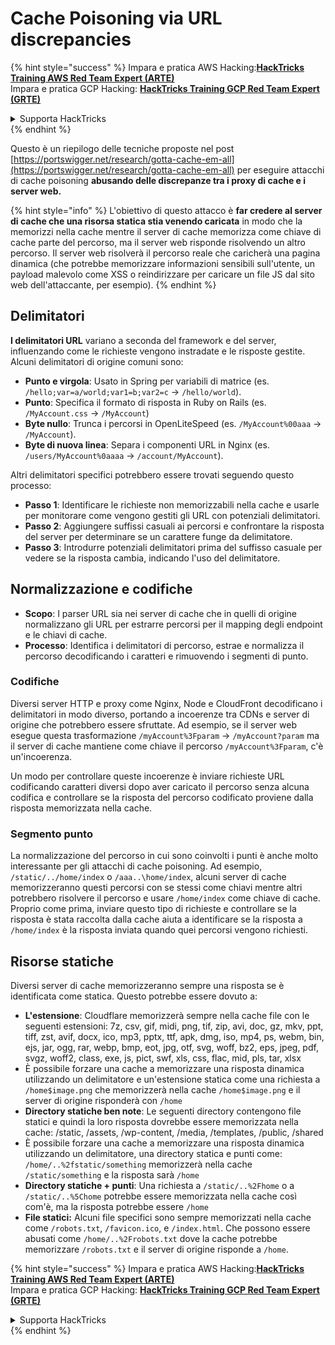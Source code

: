 # Cache Poisoning via URL discrepancies

{% hint style="success" %}
Impara e pratica AWS Hacking:<img src="../../.gitbook/assets/arte.png" alt="" data-size="line">[**HackTricks Training AWS Red Team Expert (ARTE)**](https://training.hacktricks.xyz/courses/arte)<img src="../../.gitbook/assets/arte.png" alt="" data-size="line">\
Impara e pratica GCP Hacking: <img src="../../.gitbook/assets/grte.png" alt="" data-size="line">[**HackTricks Training GCP Red Team Expert (GRTE)**<img src="../../.gitbook/assets/grte.png" alt="" data-size="line">](https://training.hacktricks.xyz/courses/grte)

<details>

<summary>Supporta HackTricks</summary>

* Controlla i [**piani di abbonamento**](https://github.com/sponsors/carlospolop)!
* **Unisciti al** 💬 [**gruppo Discord**](https://discord.gg/hRep4RUj7f) o al [**gruppo telegram**](https://t.me/peass) o **seguici** su **Twitter** 🐦 [**@hacktricks\_live**](https://twitter.com/hacktricks\_live)**.**
* **Condividi trucchi di hacking inviando PR ai** [**HackTricks**](https://github.com/carlospolop/hacktricks) e [**HackTricks Cloud**](https://github.com/carlospolop/hacktricks-cloud) repos di github.

</details>
{% endhint %}

Questo è un riepilogo delle tecniche proposte nel post [https://portswigger.net/research/gotta-cache-em-all](https://portswigger.net/research/gotta-cache-em-all) per eseguire attacchi di cache poisoning **abusando delle discrepanze tra i proxy di cache e i server web.**

{% hint style="info" %}
L'obiettivo di questo attacco è **far credere al server di cache che una risorsa statica stia venendo caricata** in modo che la memorizzi nella cache mentre il server di cache memorizza come chiave di cache parte del percorso, ma il server web risponde risolvendo un altro percorso. Il server web risolverà il percorso reale che caricherà una pagina dinamica (che potrebbe memorizzare informazioni sensibili sull'utente, un payload malevolo come XSS o reindirizzare per caricare un file JS dal sito web dell'attaccante, per esempio).
{% endhint %}

## Delimitatori

**I delimitatori URL** variano a seconda del framework e del server, influenzando come le richieste vengono instradate e le risposte gestite. Alcuni delimitatori di origine comuni sono:

* **Punto e virgola**: Usato in Spring per variabili di matrice (es. `/hello;var=a/world;var1=b;var2=c` → `/hello/world`).
* **Punto**: Specifica il formato di risposta in Ruby on Rails (es. `/MyAccount.css` → `/MyAccount`)
* **Byte nullo**: Trunca i percorsi in OpenLiteSpeed (es. `/MyAccount%00aaa` → `/MyAccount`).
* **Byte di nuova linea**: Separa i componenti URL in Nginx (es. `/users/MyAccount%0aaaa` → `/account/MyAccount`).

Altri delimitatori specifici potrebbero essere trovati seguendo questo processo:

* **Passo 1**: Identificare le richieste non memorizzabili nella cache e usarle per monitorare come vengono gestiti gli URL con potenziali delimitatori.
* **Passo 2**: Aggiungere suffissi casuali ai percorsi e confrontare la risposta del server per determinare se un carattere funge da delimitatore.
* **Passo 3**: Introdurre potenziali delimitatori prima del suffisso casuale per vedere se la risposta cambia, indicando l'uso del delimitatore.

## Normalizzazione e codifiche

* **Scopo**: I parser URL sia nei server di cache che in quelli di origine normalizzano gli URL per estrarre percorsi per il mapping degli endpoint e le chiavi di cache.
* **Processo**: Identifica i delimitatori di percorso, estrae e normalizza il percorso decodificando i caratteri e rimuovendo i segmenti di punto.

### **Codifiche**

Diversi server HTTP e proxy come Nginx, Node e CloudFront decodificano i delimitatori in modo diverso, portando a incoerenze tra CDNs e server di origine che potrebbero essere sfruttate. Ad esempio, se il server web esegue questa trasformazione `/myAccount%3Fparam` → `/myAccount?param` ma il server di cache mantiene come chiave il percorso `/myAccount%3Fparam`, c'è un'incoerenza. 

Un modo per controllare queste incoerenze è inviare richieste URL codificando caratteri diversi dopo aver caricato il percorso senza alcuna codifica e controllare se la risposta del percorso codificato proviene dalla risposta memorizzata nella cache.

### Segmento punto

La normalizzazione del percorso in cui sono coinvolti i punti è anche molto interessante per gli attacchi di cache poisoning. Ad esempio, `/static/../home/index` o `/aaa..\home/index`, alcuni server di cache memorizzeranno questi percorsi con se stessi come chiavi mentre altri potrebbero risolvere il percorso e usare `/home/index` come chiave di cache.\
Proprio come prima, inviare questo tipo di richieste e controllare se la risposta è stata raccolta dalla cache aiuta a identificare se la risposta a `/home/index` è la risposta inviata quando quei percorsi vengono richiesti.

## Risorse statiche

Diversi server di cache memorizzeranno sempre una risposta se è identificata come statica. Questo potrebbe essere dovuto a:

* **L'estensione**: Cloudflare memorizzerà sempre nella cache file con le seguenti estensioni: 7z, csv, gif, midi, png, tif, zip, avi, doc, gz, mkv, ppt, tiff, zst, avif, docx, ico, mp3, pptx, ttf, apk, dmg, iso, mp4, ps, webm, bin, ejs, jar, ogg, rar, webp, bmp, eot, jpg, otf, svg, woff, bz2, eps, jpeg, pdf, svgz, woff2, class, exe, js, pict, swf, xls, css, flac, mid, pls, tar, xlsx
* È possibile forzare una cache a memorizzare una risposta dinamica utilizzando un delimitatore e un'estensione statica come una richiesta a `/home$image.png` che memorizzerà nella cache `/home$image.png` e il server di origine risponderà con `/home`
* **Directory statiche ben note**: Le seguenti directory contengono file statici e quindi la loro risposta dovrebbe essere memorizzata nella cache: /static, /assets, /wp-content, /media, /templates, /public, /shared
* È possibile forzare una cache a memorizzare una risposta dinamica utilizzando un delimitatore, una directory statica e punti come: `/home/..%2fstatic/something` memorizzerà nella cache `/static/something` e la risposta sarà `/home`
* **Directory statiche + punti**: Una richiesta a `/static/..%2Fhome` o a `/static/..%5Chome` potrebbe essere memorizzata nella cache così com'è, ma la risposta potrebbe essere `/home`
* **File statici:** Alcuni file specifici sono sempre memorizzati nella cache come `/robots.txt`, `/favicon.ico`, e `/index.html`. Che possono essere abusati come `/home/..%2Frobots.txt` dove la cache potrebbe memorizzare `/robots.txt` e il server di origine risponde a `/home`.

{% hint style="success" %}
Impara e pratica AWS Hacking:<img src="../../.gitbook/assets/arte.png" alt="" data-size="line">[**HackTricks Training AWS Red Team Expert (ARTE)**](https://training.hacktricks.xyz/courses/arte)<img src="../../.gitbook/assets/arte.png" alt="" data-size="line">\
Impara e pratica GCP Hacking: <img src="../../.gitbook/assets/grte.png" alt="" data-size="line">[**HackTricks Training GCP Red Team Expert (GRTE)**<img src="../../.gitbook/assets/grte.png" alt="" data-size="line">](https://training.hacktricks.xyz/courses/grte)

<details>

<summary>Supporta HackTricks</summary>

* Controlla i [**piani di abbonamento**](https://github.com/sponsors/carlospolop)!
* **Unisciti al** 💬 [**gruppo Discord**](https://discord.gg/hRep4RUj7f) o al [**gruppo telegram**](https://t.me/peass) o **seguici** su **Twitter** 🐦 [**@hacktricks\_live**](https://twitter.com/hacktricks\_live)**.**
* **Condividi trucchi di hacking inviando PR ai** [**HackTricks**](https://github.com/carlospolop/hacktricks) e [**HackTricks Cloud**](https://github.com/carlospolop/hacktricks-cloud) repos di github.

</details>
{% endhint %}
